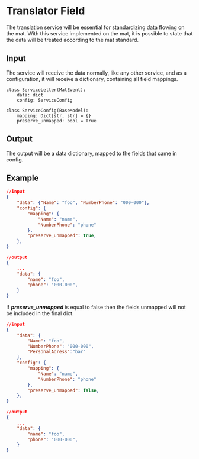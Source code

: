 # Translator Field

The translation service will be essential for standardizing data flowing on the mat. With this service implemented on
the mat, it is possible to state that the data will be treated according to the mat standard.

## Input

The service will receive the data normally, like any other service, and as a configuration, it will receive a
dictionary, containing all field mappings.

```
class ServiceLetter(MatEvent):
    data: dict
    config: ServiceConfig

class ServiceConfig(BaseModel):
    mapping: Dict[str, str] = {}
    preserve_unmapped: bool = True
```

## Output

The output will be a data dictionary, mapped to the fields that came in config.

## Example

```json
//input
{
    "data": {"Name": "foo", "NumberPhone": "000-000"},
    "config": {
        "mapping": {
            "Name": "name",
            "NumberPhone": "phone"
        },
        "preserve_unmapped": true,
    },
}

//output
{
    ...
    "data": {
        "name": "foo",
        "phone": "000-000",
    }
}
```

If ***preserve_unmapped*** is equal to false then the fields unmapped will not be included in the final dict.

```json
//input
{
    "data": {
        "Name": "foo", 
        "NumberPhone": "000-000", 
        "PersonalAdress":"bar"
    },
    "config": {
        "mapping": {
            "Name": "name",
            "NumberPhone": "phone"
        },
        "preserve_unmapped": false,
    },
}

//output
{
    ...
    "data": {
        "name": "foo",
        "phone": "000-000",
    }
}
```